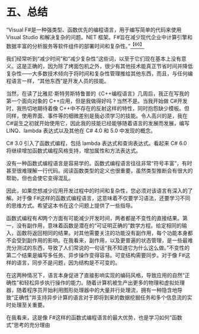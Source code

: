 # 五、总结

“Visual F#是一种强类型、函数优先的编程语言，用于编写简单的代码来使用 Visual Studio 和解决复杂的问题。NET 框架。F#旨在减少现代企业中计算引擎和数据丰富的分析服务等软件组件的部署时间和复杂性。”[<sup>【66】</sup>](IFP_0010.htm#_ftn66)

我们经常听到“减少时间”和“减少复杂性”这些词，以至于它们现在基本上没有意义。这是正确的，因为除了烤面包机之外，很少有其他技术能真正节省时间并降低复杂性——大多数技术倾向于将时间和复杂性管理推给其他东西，而且，与任何编程语言一样，“其他东西”是开发人员的技能。

当然，在读了比雅尼·斯特劳斯特鲁普的《C++编程语言》几周后，我正在写我的第一个面向对象的 C++应用，但是我做得好吗？当然不是。当我开始做 C#开发时，我热切地期待着像 C++中不存在的反射这样的特性，同时抱怨缺少模板。但同样，使用界面、事件等的细微差别是我必须学习的技能。令人高兴的是，我在 C#诞生之初就开始使用它，因此我的技能已经能够随着语言的发展而发展，编写 LINQ、lambda 表达式以及其他在 C# 4.0 和 5.0 中发现的概念。

C# 3.0 引入了函数式编程，包括 lambda 表达式和查询表达式。看起来 C# 6.0 将继续增加函数式编程风格支持，增加属性和方法表达式。

没有一种函数式编程语言是容易学的。函数式编程语言往往非常“符号丰富”，有时甚至很难理解一行代码。阅读函数类型的定义也很重要，虽然类型推断会有很大的帮助，但也会使它变得混乱。

因此，如果您想减少应用开发过程中的时间和复杂性，您必须对该语言有深入的了解。对于像 F#这样的函数式编程语言，这意味着不仅要学习语法，还要学习不同的思维方式。希望这本书在这个问题上提供了一些指导。

函数式编程有*和*两个方面有可能减少开发时间，两者都是不变性的直接结果。第一，没有副作用，意味着函数是潜在的“可证明正确的”数学方程。给定相同的输入，函数将返回相同的结果。对其他需要关注的功能没有副作用，每个功能本身都不会受到副作用的影响。在我看来，副作用，以及更普遍的状态管理，是一些最难充分测试的东西，导致了人们常说的一句话“我不知道它为什么这么做。”不变性的第二个结果是编写多任务、异步操作变得容易。可变结构需要同步。对于像 F#这样的语言，同步不是问题，因为结构是不可变的。

在这两种情况下，语言本身促进了直接影响实现的编码风格，导致应用的自然“正确性”和轻松异步执行操作的能力。随着计算机被生产出更多的物理和虚拟处理器，随着程序员开始利用图形处理器中的大量并行处理流，拥有一种隐含地导致“正确性”并支持异步计算的语言对于即将到来的数据挖掘任务和多个信息流的实时处理至关重要。

在我看来，这是像 F#这样的函数式编程语言的最大优势，也是学习如何“函数式”思考的充分理由